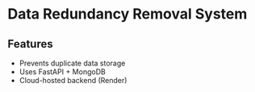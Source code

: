 
# Data Redundancy Removal System

## Features
- Prevents duplicate data storage
- Uses FastAPI + MongoDB
- Cloud-hosted backend (Render)
